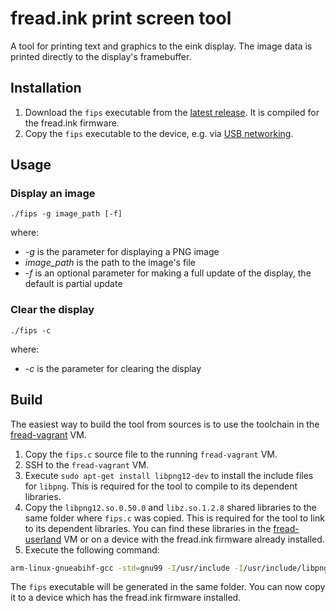 # fread.ink print screen tool

A tool for printing text and graphics to the eink display. The image data is printed directly to the display's framebuffer.

## Installation

1. Download the `fips` executable from the [latest release](https://github.com/fread-ink/fread-fips/releases/latest). It is compiled for the fread.ink firmware.
1. Copy the `fips` executable to the device, e.g. via [USB networking](https://github.com/fread-ink/fread-vagrant#enabling-usb-networking).

## Usage

### Display an image

`./fips -g image_path [-f]`

where:
- _-g_ is the parameter for displaying a PNG image
- _image_path_ is the path to the image's file
- _-f_ is an optional parameter for making a full update of the display, the default is partial update

### Clear the display

`./fips -c`

where:
- _-c_ is the parameter for clearing the display

## Build

The easiest way to build the tool from sources is to use the toolchain in the [fread-vagrant](https://github.com/fread-ink/fread-vagrant) VM.

1. Copy the `fips.c` source file to the running `fread-vagrant` VM.
1. SSH to the `fread-vagrant` VM.
1. Execute `sudo apt-get install libpng12-dev` to install the include files for `libpng`. This is required for the tool to compile to its dependent libraries.
1. Copy the `libpng12.so.0.50.0` and `libz.so.1.2.8` shared libraries to the same folder where `fips.c` was copied. This is required for the tool to link to its dependent libraries. You can find these libraries in the [fread-userland](https://github.com/fread-ink/fread-userland) VM or on a device with the fread.ink firmware already installed.
1. Execute the following command:

```sh
arm-linux-gnueabihf-gcc -std=gnu99 -I/usr/include -I/usr/include/libpng fips.c -o fips -l:libpng12.so.0.50.0 -l:libz.so.1.2.8
```

The `fips` executable will be generated in the same folder. You can now copy it to a device which has the fread.ink firmware installed.
